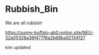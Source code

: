 # Rubbish_Bin
We are all rubbish

https://sunny-buffalo-ab0.notion.site/NEU-32a05328a38f477f8a2b68ba92134127

kim updated
